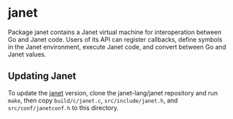 # janet

Package janet contains a Janet virtual machine for interoperation between Go and Janet code. Users of its API can register callbacks, define symbols in the Janet environment, execute Janet code, and convert between Go and Janet values.

## Updating Janet

To update the [janet](https://github.com/janet-lang/janet) version, clone the janet-lang/janet repository and run `make`, then copy `build/c/janet.c`, `src/include/janet.h`, and `src/conf/janetconf.h` to this directory.
